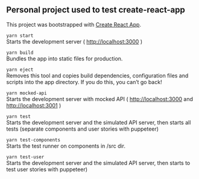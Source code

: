 Personal project used to test create-react-app
----

This project was bootstrapped with [Create React App](https://github.com/facebook/create-react-app).

`yarn start`  
Starts the development server ( [http://localhost:3000](http://localhost:3000) )

`yarn build`  
Bundles the app into static files for production.

`yarn eject`  
Removes this tool and copies build dependencies, configuration files
and scripts into the app directory. If you do this, you can’t go back!

`yarn mocked-api`  
Starts the development server with mocked API ( [http://localhost:3000](http://localhost:3000) and  [http://localhost:3001](http://localhost:3001) )

`yarn test`  
Starts the development server and the simulated API server, then starts all tests (separate components and user stories with puppeteer)

`yarn test-components`  
Starts the test runner on components in /src dir.

`yarn test-user`  
Starts the development server and the simulated API server, then starts to test user stories with puppeteer)


